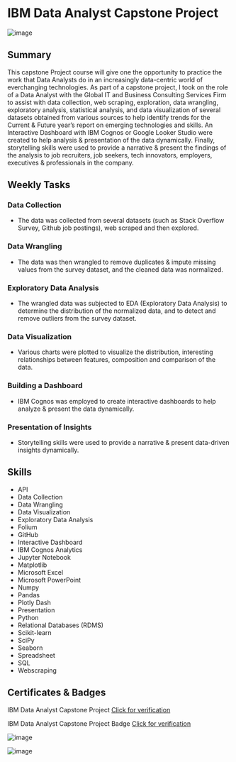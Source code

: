 # IBM Data Analyst Capstone Project

![image](https://github.com/user-attachments/assets/e5b37133-5bcb-47f7-a2ed-78cc8e2bd9cb)


## Summary

This capstone Project course will give one the opportunity to practice the work that Data Analysts do in an increasingly data-centric world of everchanging technologies. As part of a capstone project, I took on the role of a Data Analyst with the Global IT and Business Consulting Services Firm to assist with data collection, web scraping, exploration, data wrangling, exploratory analysis, statistical analysis, and data visualization of several datasets obtained from various sources to help identify trends for the Current & Future year’s report on emerging technologies and skills. An Interactive Dashboard with IBM Cognos or Google Looker Studio were created to help analysis & presentation of the data dynamically. Finally, storytelling skills were used to provide a narrative & present the findings of the analysis to job recruiters, job seekers, tech innovators, employers, executives & professionals in the company. 

## Weekly Tasks

### Data Collection

* The data was collected from several datasets (such as Stack Overflow Survey, Github job postings), web scraped and then explored.

### Data Wrangling

* The data was then wrangled to remove duplicates & impute missing values from the survey dataset, and the cleaned data was normalized.

### Exploratory Data Analysis

* The wrangled data was subjected to EDA (Exploratory Data Analysis) to determine the distribution of the normalized data, and to detect and remove outliers from the survey dataset.

###  Data Visualization

* Various charts were plotted to visualize the distribution, interesting relationships between features, composition and comparison of the data.

### Building a Dashboard

* IBM Cognos was employed to create interactive dashboards to help analyze & present the data dynamically.

### Presentation of Insights

* Storytelling skills were used to provide a narrative & present data-driven insights dynamically.

## Skills

* API
* Data Collection
* Data Wrangling
* Data Visualization
* Exploratory Data Analysis
* Folium
* GitHub
* Interactive Dashboard
* IBM Cognos Analytics
* Jupyter Notebook
* Matplotlib
* Microsoft Excel
* Microsoft PowerPoint
* Numpy
* Pandas
* Plotly Dash
* Presentation
* Python
* Relational Databases (RDMS)
* Scikit-learn 
* SciPy
* Seaborn
* Spreadsheet
* SQL
* Webscraping

## Certificates & Badges

 IBM Data Analyst Capstone Project [Click for verification](https://coursera.org/verify/V8H0UDQL5047)<br>

 IBM Data Analyst Capstone Project Badge [Click for verification](https://www.credly.com/badges/7a138f36-43f2-40fb-a245-c24299b0efd2/public_url)<br>

 ![image](https://github.com/user-attachments/assets/847c3249-a0f0-4813-9e65-a39e5257492b)

 ![image](https://github.com/user-attachments/assets/dd34e1c0-b472-41a8-9697-1f26403b410a)

